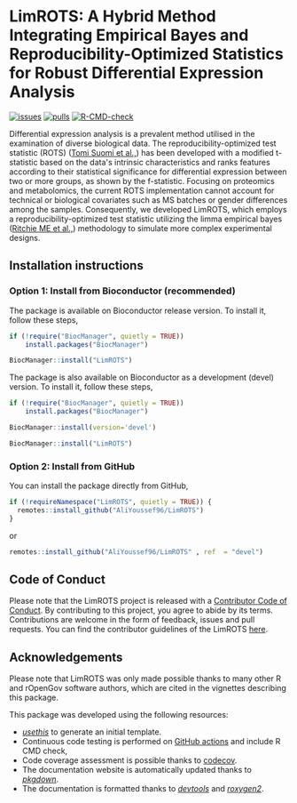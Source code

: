 # LimROTS: A Hybrid Method Integrating Empirical Bayes and Reproducibility-Optimized Statistics for Robust Differential Expression Analysis

[![issues](https://img.shields.io/github/issues/AliYoussef96/LimROTS)](https://github.com/AliYoussef96/LimROTS/issues)
[![pulls](https://img.shields.io/github/issues-pr/AliYoussef96/LimROTS)](https://github.com/AliYoussef96/LimROTS/pulls)
[![R-CMD-check](https://github.com/AliYoussef96/LimROTS/workflows/rworkflows/badge.svg)](https://github.com/AliYoussef96/LimROTS/actions)
<!--[![codecov](https://codecov.io/gh/AliYoussef96/LimROTS/branch/devel/graph/badge.svg)](https://app.codecov.io/gh/AliYoussef96/LimROTS?branch=devel)-->
<!--[![codefactor](https://www.codefactor.io/repository/github/AliYoussef96/LimROTS/badge)](https://www.codefactor.io/repository/github/AliYoussef96/LimROTS)-->

Differential expression analysis is a prevalent method utilised in the
examination of diverse biological data. The reproducibility-optimized test
statistic (ROTS) ([Tomi Suomi et
al.,](https://journals.plos.org/ploscompbiol/article?id=10.1371/journal.pcbi.1005562))
has been developed with a modified t-statistic based on the data's intrinsic
characteristics and ranks features according to their statistical significance
for differential expression between two or more groups, as shown by the
f-statistic. Focusing on proteomics and metabolomics, the current ROTS
implementation cannot account for technical or biological covariates such as MS
batches or gender differences among the samples. Consequently, we developed
LimROTS, which employs a reproducibility-optimized test statistic utilizing the
limma empirical bayes ([Ritchie ME et
al.,](https://academic.oup.com/nar/article/43/7/e47/2414268)) methodology to
simulate more complex experimental designs.

## Installation instructions

### Option 1: Install from Bioconductor (recommended)

The package is available on Bioconductor release version. To install it, follow these steps,

```r
if (!require("BiocManager", quietly = TRUE))
    install.packages("BiocManager")

BiocManager::install("LimROTS")
```

The package is also available on Bioconductor as a development (devel) version. To install it, follow these steps,

``` r
if (!require("BiocManager", quietly = TRUE))
    install.packages("BiocManager")

BiocManager::install(version='devel')

BiocManager::install("LimROTS")
```

### Option 2: Install from GitHub

You can install the package directly from GitHub,

``` r
if (!requireNamespace("LimROTS", quietly = TRUE)) {
  remotes::install_github("AliYoussef96/LimROTS")
}
```
or

``` r
remotes::install_github("AliYoussef96/LimROTS" , ref  = "devel")
```

## Code of Conduct

Please note that the LimROTS project is released with a [Contributor Code of
Conduct](https://bioconductor.org/about/code-of-conduct/). By contributing to
this project, you agree to abide by its terms. Contributions are welcome in the
form of feedback, issues and pull requests. You can find the contributor
guidelines of the LimROTS
[here](https://github.com/AliYoussef96/LimROTS/blob/main/CONTRIBUTING.md).

## Acknowledgements

Please note that LimROTS was only made possible thanks to many other R and
rOpenGov software authors, which are cited in the vignettes describing this
package.

This package was developed using the following resources:

-   [*usethis*](https://cran.r-project.org/web/packages/usethis/) to generate an
    initial template.
-   Continuous code testing is performed on [GitHub
    actions](https://github.com/features/actions) and include R CMD check,
-   Code coverage assessment is possible thanks to
    [codecov](https://app.codecov.io/gh/).
-   The documentation website is automatically updated thanks to
    [*pkgdown*](https://cran.r-project.org/web/packages/pkgdown/).
-   The documentation is formatted thanks to
    [*devtools*](https://cran.r-project.org/web/packages/devtools/) and
    [*roxygen2*](https://cran.r-project.org/web/packages/roxygen2/).

